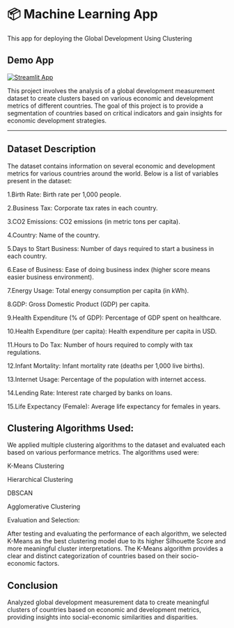 # 📦 Machine Learning App 
This app for deploying the Global Development Using Clustering

## Demo App

[![Streamlit App](https://static.streamlit.io/badges/streamlit_badge_black_white.svg)](https://cluster-deploy2.streamlit.app/)

This project involves the analysis of a global development measurement dataset to create clusters based on various economic and development metrics of different countries. The goal of this project is to provide a segmentation of countries based on critical indicators and gain insights for economic development strategies.

------------------------------------------------------------------------------------------------------------------------------------------------------------------

## Dataset Description

The dataset contains information on several economic and development metrics for various countries around the world. Below is a list of variables present in the dataset:

1.Birth Rate: Birth rate per 1,000 people.

2.Business Tax: Corporate tax rates in each country.

3.CO2 Emissions: CO2 emissions (in metric tons per capita).

4.Country: Name of the country.

5.Days to Start Business: Number of days required to start a business in each country.

6.Ease of Business: Ease of doing business index (higher score means easier business environment).

7.Energy Usage: Total energy consumption per capita (in kWh).

8.GDP: Gross Domestic Product (GDP) per capita.

9.Health Expenditure (% of GDP): Percentage of GDP spent on healthcare.

10.Health Expenditure (per capita): Health expenditure per capita in USD.

11.Hours to Do Tax: Number of hours required to comply with tax regulations.

12.Infant Mortality: Infant mortality rate (deaths per 1,000 live births).

13.Internet Usage: Percentage of the population with internet access.

14.Lending Rate: Interest rate charged by banks on loans.

15.Life Expectancy (Female): Average life expectancy for females in years.

## Clustering Algorithms Used:

We applied multiple clustering algorithms to the dataset and evaluated each based on various performance metrics. The algorithms used were:

K-Means Clustering

Hierarchical Clustering

DBSCAN

Agglomerative Clustering

Evaluation and Selection:

After testing and evaluating the performance of each algorithm, we selected K-Means as the best clustering model due to its higher Silhouette Score and more meaningful cluster interpretations. The K-Means algorithm provides a clear and distinct categorization of countries based on their socio-economic factors.

## Conclusion

Analyzed global development measurement data to create meaningful clusters of countries based on 
economic and development metrics, providing insights into social-economic similarities and 
disparities.

